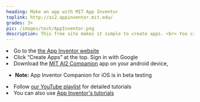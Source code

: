 ```yaml
---
heading: Make an app with MIT App Inventor
toplink: http://ai2.appinventor.mit.edu/
grades: 3+
pic: /images/tech/AppInventor.png
description: This free site makes it simple to create apps. <br> You create apps and games on your computer, then download them to your phone or tablet to play!
---
```

<li>Go to the <a href="https://appinventor.mit.edu/" target="_blank">the App Inventor website</a></li>
<li>Click “Create Apps” at the top. Sign in with Google</li>
<li>Download the <a href="https://play.google.com/store/apps/details?id=edu.mit.appinventor.aicompanion3" target="_blank">MIT AI2 Companion</a> app on your android device, </li>
<ul class="aboutl2">
<li><b>Note:</b> App Inventor Companion for iOS is in beta testing</li> </ul>
<li>Follow <a href="https://www.youtube.com/watch?v=WKM8QCuxmQY&list=PLesEVWa4GzgGDQEayLCsXFqnCkcE76FUJ&index=1" target="_blank">our YouTube playlist</a> for detailed tutorials</li>
<li>You can also use <a href="https://appinventor.mit.edu/explore/ai2/tutorials" target="_blank">App Inventor's tutorials</a>

